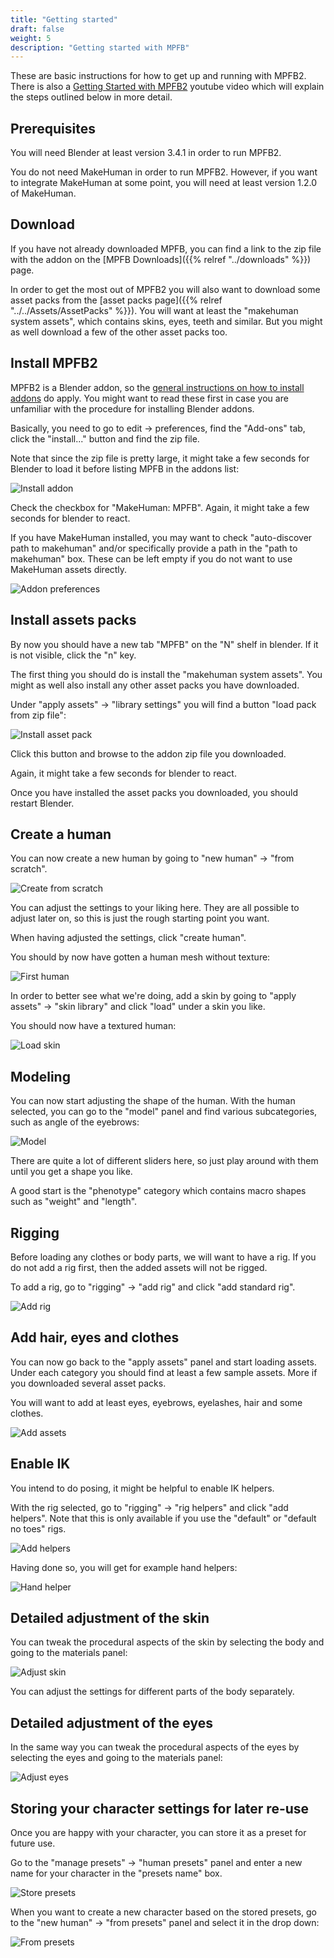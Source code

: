 ```yaml
---
title: "Getting started"
draft: false
weight: 5
description: "Getting started with MPFB"
---
```


These are basic instructions for how to get up and running with MPFB2. There is also a
[Getting Started with MPFB2](https://youtu.be/9jmTdhVjAsI) youtube video which will explain the steps outlined below in more detail.

## Prerequisites

You will need Blender at least version 3.4.1 in order to run MPFB2.

You do not need MakeHuman in order to run MPFB2. However, if you want to integrate MakeHuman at some point, you will need at least version 1.2.0 of MakeHuman.

## Download

If you have not already downloaded MPFB, you can find a link to the zip file with the addon on the [MPFB Downloads]({{% relref "../downloads" %}}) page.

In order to get the most out of MPFB2 you will also want to download some asset packs from the [asset packs page]({{% relref "../../Assets/AssetPacks" %}}).
You will want at least the "makehuman system assets", which contains skins, eyes, teeth and similar. But you might as well download a few of the other asset packs too.

## Install MPFB2

MPFB2 is a Blender addon, so the [general instructions on how to install addons](https://docs.blender.org/manual/en/latest/editors/preferences/addons.html)
do apply. You might want to read these first in case you are unfamiliar with the procedure for installing Blender addons.

Basically, you need to go to edit -> preferences, find the "Add-ons" tab, click the "install..." button and find the zip file.

Note that since the zip file is pretty large, it might take a few seconds for Blender to load it before listing MPFB in the addons list:

![Install addon](install_addon.png)

Check the checkbox for "MakeHuman: MPFB". Again, it might take a few seconds for blender to react.

If you have MakeHuman installed, you may want to check "auto-discover path to makehuman" and/or specifically provide a path in the "path to makehuman" box. These can be left empty if you do not want to use MakeHuman assets directly. 

![Addon preferences](addon_preferences.png)

## Install assets packs

By now you should have a new tab "MPFB" on the "N" shelf in blender. If it is not visible, click the "n" key.

The first thing you should do is install the "makehuman system assets". You might as well also install any other asset packs you have downloaded.

Under "apply assets" -> "library settings" you will find a button "load pack from zip file":

![Install asset pack](install_pack.png)

Click this button and browse to the addon zip file you downloaded.

Again, it might take a few seconds for blender to react.

Once you have installed the asset packs you downloaded, you should restart Blender.

## Create a human

You can now create a new human by going to "new human" -> "from scratch". 

![Create from scratch](create_from_scratch.png)

You can adjust the settings to your liking here. They are all possible to adjust later on, so this is just the rough starting point you want.

When having adjusted the settings, click "create human".

You should by now have gotten a human mesh without texture:

![First human](first_human.png)

In order to better see what we're doing, add a skin by going to "apply assets" -> "skin library" and click "load" under a skin you like. 

You should now have a textured human:

![Load skin](load_skin.png)

## Modeling

You can now start adjusting the shape of the human. With the human selected, you can go to the "model" panel and find various
subcategories, such as angle of the eyebrows:

![Model](model.png)

There are quite a lot of different sliders here, so just play around with them until you get a shape you like.

A good start is the "phenotype" category which contains macro shapes such as "weight" and "length". 

## Rigging

Before loading any clothes or body parts, we will want to have a rig. If you do not add a rig first, then the added assets will not be rigged.

To add a rig, go to "rigging" -> "add rig" and click "add standard rig". 

![Add rig](add_rig.png)

## Add hair, eyes and clothes

You can now go back to the "apply assets" panel and start loading assets. Under each category you should find at least a few sample assets. More if you 
downloaded several asset packs. 

You will want to add at least eyes, eyebrows, eyelashes, hair and some clothes.

![Add assets](add_assets.png)

## Enable IK

You intend to do posing, it might be helpful to enable IK helpers. 

With the rig selected, go to "rigging" -> "rig helpers" and click "add helpers". Note that this is only available if you use the "default" or "default no toes" rigs. 

![Add helpers](add_helpers.png)

Having done so, you will get for example hand helpers:

![Hand helper](hand_helper.png)

## Detailed adjustment of the skin

You can tweak the procedural aspects of the skin by selecting the body and going to the materials panel:

![Adjust skin](adjust_skin.png)

You can adjust the settings for different parts of the body separately.

## Detailed adjustment of the eyes

In the same way you can tweak the procedural aspects of the eyes by selecting the eyes and going to the materials panel:

![Adjust eyes](adjust_eyes.png)

## Storing your character settings for later re-use

Once you are happy with your character, you can store it as a preset for future use.

Go to the "manage presets" -> "human presets" panel and enter a new name for your character in the "presets name" box.

![Store presets](store_presets.png)

When you want to create a new character based on the stored presets, go to the "new human" -> "from presets" panel and select it in the drop down:

![From presets](load_presets.png)

